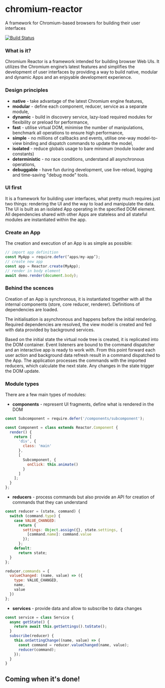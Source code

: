 # chromium-reactor
A framework for Chromium-based browsers for building their user interfaces

[![Build Status](https://snap-ci.com/aswitalski/chromium-reactor/branch/master/build_image)](https://snap-ci.com/aswitalski/chromium-reactor/branch/master)

### What is it?

Chromium Reactor is a framework intended for building browser Web UIs.
It utilizes the Chromium engine’s latest features and simplifies the development of user interfaces by providing a way to build native, modular and dynamic Apps and an enjoyable development experience.

### Design principles

* **native** - take advantage of the latest Chromium engine features,
* **modular** - define each component, reducer, service as a separate module,
* **dynamic** - build in discovery service, lazy-load required modules for flexibility or preload for performance,
* **fast** - utilise virtual DOM, minimise the number of manipulations, benchmark all operations to ensure high performance,
* **simple** - no millions of callbacks and events, utilise one-way model-to-view binding and dispatch commands to update the model,
* **isolated** - reduce globals usage to bare minimum (module loader and constants)
* **deterministic** - no race conditions, understand all asynchronous operations,
* **debuggable** - have fun during development, use live-reload, logging and time-saving "debug mode" tools.

### UI first

It is a framework for building user interfaces, what pretty much requires just two things: rendering the UI and the way to load and manipulate the data. The UI is built as an isolated App operating in the specified DOM element. All dependencies shared with other Apps are stateless and all stateful modules are instantiated within the app.

### Create an App
The creation and execution of an App is as simple as possible:

```js
// import app definition
const MyApp = require.defer(‘apps/my-app’);
// create new app
const app = Reactor.create(MyApp);
// render in body element
await demo.render(document.body);
```

### Behind the scences

Creation of an App is synchronous, it is instantiated together with all the internal components (store, core reducer, renderer). Definitions of dependencies are loaded.

The initialisation is asynchronous and happens before the initial rendering. Required dependencies are resolved, the view model is created and fed with data provided by background services.

Based on the initial state the virtual node tree is created, it is replicated into the DOM container. Event listeners are bound to the command dispatcher and an interactive app is ready to work with. From this point forward each user action and background data refresh result in a command dispatched to the App. The application processes the commands with the imported reducers, which calculate the next state. Any changes in the state trigger the DOM update.

### Module types

There are a few main types of modules:
* **components** - represent UI fragments, define what is rendered in the DOM
```js
const Subcomponent = require.defer('/components/subcomponent');

const Component = class extends Reactor.Component {
  render() {
    return [
      'div', {
        class: 'main'
      },
      [
        Subcomponent, {
          onClick: this.animate()
        }
      ]
    ];
  }
};
```
* **reducers** - process commands but also provide an API for creation of commands that they can understand
```js
const reducer = (state, command) {
  switch (command.type) {
    case VALUE_CHANGED:
      return {
        settings: Object.assign({}, state.settings, {
          [command.name]: command.value
        });
      };
    default:
      return state;
  }
};

reducer.commands = {
  valueChanged: (name, value) => ({
    type: VALUE_CHANGED,
    name,
    value
  })
};
```
* **services** - provide data and allow to subscribe to data changes
```js
const service = class Service {
  async getState() {
    return await this.getSettings().toState();
  }
  subscribe(reducer) {
    this.onSettingChange((name, value) => {
      const command = reducer.valueChanged(name, value);
      reducer(command);
    });
  }
}
```

## Coming when it's done!
